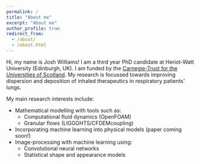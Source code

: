 ```yaml
---
permalink: /
title: "About me"
excerpt: "About me"
author_profile: true
redirect_from: 
  - /about/
  - /about.html
---
```


Hi, my name is Josh Williams! I am a third year PhD candidate at Heriot-Watt University (Edinburgh, UK). I am funded by the [Carnegie-Trust for the Universities of Scotland](https://www.carnegie-trust.org/alumni/josh-williams-2/). My research is focussed towards improving dispersion and deposition of inhaled therapeutics in respiratory patients' lungs. 

My main research interests include:

* Mathematical modelling with tools such as:
    * Computational fluid dynamics (OpenFOAM)
    * Granular flows (LIGGGHTS/CFDEMcoupling)
* Incorporating machine learning into physical models (paper coming soon!)
* Image-processing with machine learning using:
    * Convolutional neural networks
    * Statistical shape and appearance models

